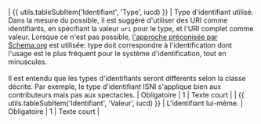 | {{ utils.tableSubItem('Identifiant', 'Type', iucd) }} | Type d'identifiant utilisé. Dans la mesure du possible, il est suggéré d'utiliser des URI comme identifiants, en spécifiant la valeur `uri` pour le type, et l'URI complet comme valeur. Lorsque ce n'est pas possible, [l'approche préconisée par Schema.org](https://schema.org/docs/datamodel.html#identifierBg) est utilisée: type doit correspondre à l'identification dont l'usage est le plus fréquent pour le système d'identification, tout en minuscules.<br><br>Il est entendu que les types d'identifiants seront différents selon la classe décrite. Par exemple, le type d'identifiant ISNI s'applique bien aux contributeurs mais pas aux spectacles. | Obligatoire | 1 | Texte court |
    | {{ utils.tableSubItem('Identifiant', 'Valeur', iucd) }} | L'identifiant lui-même. | Obligatoire | 1 | Texte court |